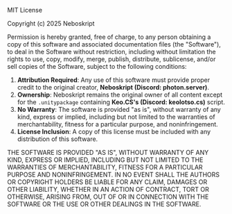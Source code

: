 MIT License

Copyright (c) 2025 Neboskript

Permission is hereby granted, free of charge, to any person obtaining a copy
of this software and associated documentation files (the "Software"), to deal
in the Software without restriction, including without limitation the rights
to use, copy, modify, merge, publish, distribute, sublicense, and/or sell
copies of the Software, subject to the following conditions:

1. **Attribution Required**: Any use of this software must provide proper credit to the original creator, **Neboskript (Discord: photon.server)**.
2. **Ownership**: Neboskript remains the original owner of all content except for the `.unitypackage` containing **Keo.CS's (Discord: keolotso.cs)** script.
3. **No Warranty**: The software is provided "as is", without warranty of any kind, express or implied, including but not limited to the warranties of merchantability, fitness for a particular purpose, and noninfringement.
4. **License Inclusion**: A copy of this license must be included with any distribution of this software.

THE SOFTWARE IS PROVIDED "AS IS", WITHOUT WARRANTY OF ANY KIND, EXPRESS OR IMPLIED, INCLUDING BUT NOT LIMITED TO THE WARRANTIES OF MERCHANTABILITY, FITNESS FOR A PARTICULAR PURPOSE AND NONINFRINGEMENT. IN NO EVENT SHALL THE AUTHORS OR COPYRIGHT HOLDERS BE LIABLE FOR ANY CLAIM, DAMAGES OR OTHER LIABILITY, WHETHER IN AN ACTION OF CONTRACT, TORT OR OTHERWISE, ARISING FROM, OUT OF OR IN CONNECTION WITH THE SOFTWARE OR THE USE OR OTHER DEALINGS IN THE SOFTWARE.


